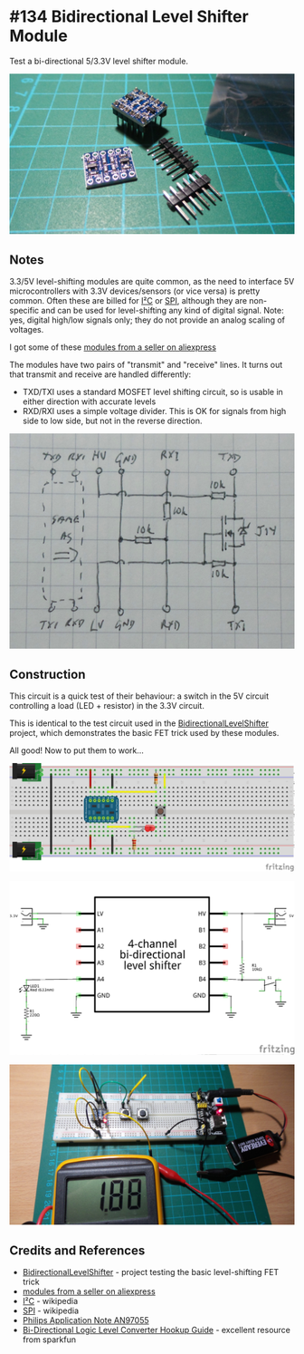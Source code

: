 # #134 Bidirectional Level Shifter Module

Test a bi-directional 5/3.3V level shifter module.

![The Modules](./assets/BidirectionalLevelShifterModule_module.jpg?raw=true)

## Notes

3.3/5V level-shifting modules are quite common, as the need to interface 5V microcontrollers with 3.3V devices/sensors (or vice versa) is pretty common. Often these are billed for
[I²C](https://en.wikipedia.org/wiki/I%C2%B2C)
or [SPI](https://en.wikipedia.org/wiki/Serial_Peripheral_Interface_Bus),
although they are non-specific and can be used for level-shifting any kind of digital signal.
Note: yes, digital high/low signals only; they do not provide an analog scaling of voltages.

I got some of these [modules from a seller on aliexpress](https://www.aliexpress.com/item/10PCS-Two-Channel-IIC-I2C-Logic-Level-Converter-Bi-Directional-Module-5V-to-3-3V/32213240585.html)

The modules have two pairs of "transmit" and "receive" lines. It turns out that transmit and receive are handled differently:

* TXD/TXI uses a standard MOSFET level shifting circuit, so is usable in either direction with accurate levels
* RXD/RXI uses a simple voltage divider. This is OK for signals from high side to low side, but not in the reverse direction.

![module_internal_schematic](./assets/module_internal_schematic.jpg?raw=true)

## Construction

This circuit is a quick test of their behaviour: a switch in the 5V circuit controlling a load (LED + resistor) in the 3.3V circuit.

This is identical to the test circuit used in the [BidirectionalLevelShifter](../BidirectionalLevelShifter) project,
which demonstrates the basic FET trick used by these modules.

All good! Now to put them to work...

![Breadboard](./assets/BidirectionalLevelShifterModule_bb.jpg?raw=true)

![The Schematic](./assets/BidirectionalLevelShifterModule_schematic.jpg?raw=true)

![The Build](./assets/BidirectionalLevelShifterModule_build.jpg?raw=true)

## Credits and References

* [BidirectionalLevelShifter](../BidirectionalLevelShifter) - project testing the basic level-shifting FET trick
* [modules from a seller on aliexpress](https://www.aliexpress.com/item/10PCS-Two-Channel-IIC-I2C-Logic-Level-Converter-Bi-Directional-Module-5V-to-3-3V/32213240585.html)
* [I²C](https://en.wikipedia.org/wiki/I%C2%B2C) - wikipedia
* [SPI](https://en.wikipedia.org/wiki/Serial_Peripheral_Interface_Bus) - wikipedia
* [Philips Application Note AN97055](http://cdn.sparkfun.com/tutorialimages/BD-LogicLevelConverter/an97055.pdf)
* [Bi-Directional Logic Level Converter Hookup Guide](https://learn.sparkfun.com/tutorials/bi-directional-logic-level-converter-hookup-guide) - excellent resource from sparkfun
